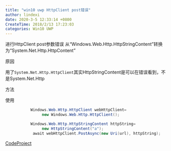 ```yaml
---
title: "win10 uwp HttpClient post错误"
author: lindexi
date: 2020-3-5 12:33:14 +0800
CreateTime: 2018/2/13 17:23:03
categories: Win10 UWP
---
```


进行HttpClient post参数错误
从“Windows.Web.Http.HttpStringContent”转换为“System.Net.Http.HttpContent”

<!--more-->


<!-- CreateTime:2018/2/13 17:23:03 -->


<div id="toc"></div>
<!-- csdn -->

原因

用了`System.Net.Http.HttpClient`其实HttpStringContent是可以在错误看到，不是System.Net.Http

方法

使用

```csharp
           Windows.Web.Http.HttpClient webHttpClient=
                new Windows.Web.Http.HttpClient();

           Windows.Web.Http.HttpStringContent httpString=
                new HttpStringContent("a");
            await webHttpClient.PostAsync(new Uri(url), httpString);
```


<a href="https://www.codeproject.com/script/Articles/BlogFeedList.aspx?amid=12520573" rel="tag">CodeProject</a>

